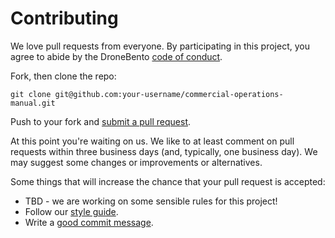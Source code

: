 # Contributing

We love pull requests from everyone. By participating in this project, you
agree to abide by the DroneBento [code of conduct].

[code of conduct]: https://www.dronebento.com/docs/github/202-conduct

Fork, then clone the repo:

    git clone git@github.com:your-username/commercial-operations-manual.git


Push to your fork and [submit a pull request][pr].

[pr]: https://github.com/dronebento/commercial-operations-manual/compare

At this point you're waiting on us. We like to at least comment on pull requests
within three business days (and, typically, one business day). We may suggest
some changes or improvements or alternatives.

Some things that will increase the chance that your pull request is accepted:

* TBD - we are working on some sensible rules for this project!
* Follow our [style guide][style].
* Write a [good commit message][commit].

[style]: https://github.com/thoughtbot/guides/tree/master/style
[commit]: http://tbaggery.com/2008/04/19/a-note-about-git-commit-messages.html

